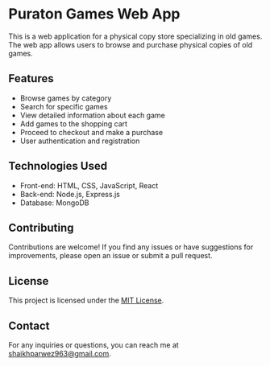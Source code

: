 # Puraton Games Web App

This is a web application for a physical copy store specializing in old games. The web app allows users to browse and purchase physical copies of old games.

## Features

- Browse games by category
- Search for specific games
- View detailed information about each game
- Add games to the shopping cart
- Proceed to checkout and make a purchase
- User authentication and registration

## Technologies Used

- Front-end: HTML, CSS, JavaScript, React
- Back-end: Node.js, Express.js
- Database: MongoDB

## Contributing

Contributions are welcome! If you find any issues or have suggestions for improvements, please open an issue or submit a pull request.

## License

This project is licensed under the [MIT License](LICENSE).

## Contact

For any inquiries or questions, you can reach me at [shaikhparwez963@gmail.com](mailto:shaikhparwez963@gmail.com).
